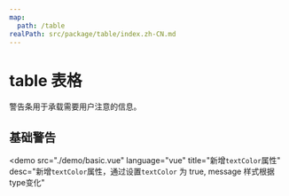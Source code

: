 ```yaml
---
map:
  path: /table
realPath: src/package/table/index.zh-CN.md
---
```


# table 表格

警告条用于承载需要用户注意的信息。


## 基础警告

<demo src="./demo/basic.vue"
  language="vue"
  title="新增`textColor`属性"
  desc="新增`textColor`属性，通过设置`textColor` 为 true, message 样式根据type变化"
  >
</demo>

